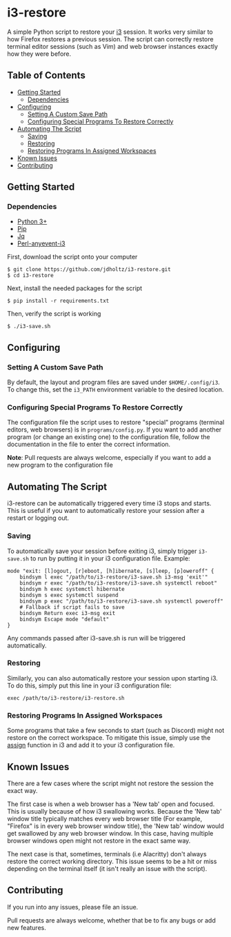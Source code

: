 # i3-restore

A simple Python script to restore your [i3][0] session. It works very similar to how Firefox restores a previous session. 
The script can correctly restore terminal editor sessions (such as Vim) and web browser instances exactly how they were before.

## Table of Contents
- [Getting Started](#getting-started)
    * [Dependencies](#dependencies)
- [Configuring](#configuring)
    * [Setting A Custom Save Path](#setting-a-custom-save-path)
    * [Configuring Special Programs To Restore Correctly](#configuring-special-programs-to-restore-correctly)
- [Automating The Script](#automating-the-script)
    * [Saving](#saving)
    * [Restoring](#restoring)
    * [Restoring Programs In Assigned Workspaces](#restoring-programs-in-assigned-workspaces)
- [Known Issues](#known-issues)
- [Contributing](#contributing)

## Getting Started

### Dependencies
- [Python 3+][1]
- [Pip][2]
- [Jq][3]
- [Perl-anyevent-i3][4]

First, download the script onto your computer
```shell
$ git clone https://github.com/jdholtz/i3-restore.git
$ cd i3-restore
```

Next, install the needed packages for the script
```shell
$ pip install -r requirements.txt
```

Then, verify the script is working
```shell
$ ./i3-save.sh
```

## Configuring

### Setting A Custom Save Path
By default, the layout and program files are saved under `$HOME/.config/i3`. To change this, set the `i3_PATH` environment variable to
the desired location.

### Configuring Special Programs To Restore Correctly
The configuration file the script uses to restore "special" programs (terminal editors, web browsers) is in `programs/config.py`.
If you want to add another program (or change an existing one) to the configuration file, follow the documentation in the file
to enter the correct information. 

**Note**: Pull requests are always welcome, especially if you want to add a new program to the configuration file

## Automating The Script
i3-restore can be automatically triggered every time i3 stops and starts. This is useful if you want to automatically restore
your session after a restart or logging out.

### Saving
To automatically save your session before exiting i3, simply trigger `i3-save.sh` to run by putting it in your i3 configuration file.
Example:
```
mode "exit: [l]ogout, [r]eboot, [h]ibernate, [s]leep, [p]oweroff" {
    bindsym l exec "/path/to/i3-restore/i3-save.sh i3-msg 'exit'"
    bindsym r exec "/path/to/i3-restore/i3-save.sh systemctl reboot"
    bindsym h exec systemctl hibernate
    bindsym s exec systemctl suspend
    bindsym p exec "/path/to/i3-restore/i3-save.sh systemctl poweroff"
    # Fallback if script fails to save
    bindsym Return exec i3-msg exit
    bindsym Escape mode "default"
}
```
Any commands passed after i3-save.sh is run will be triggered automatically.

### Restoring
Similarly, you can also automatically restore your session upon starting i3. To do this, simply put this line in your i3 configuration file:
```
exec /path/to/i3-restore/i3-restore.sh
```

### Restoring Programs In Assigned Workspaces
Some programs that take a few seconds to start (such as Discord) might not restore on the correct workspace. To mitigate this issue, simply use
the [assign][5] function in i3 and add it to your i3 configuration file.


## Known Issues
There are a few cases where the script might not restore the session the exact way. 

The first case is when a web browser has a 'New tab' open and focused. This is usually because of how i3 swallowing works. Because the 'New tab' window
title typically matches every web browser title (For example, "Firefox" is in every web browser window title), the 'New tab' window would get swallowed
by any web browser window. In this case, having multiple browser windows open might not restore in the exact same way.

The next case is that, sometimes, terminals (i.e Alacritty) don't always restore the correct working directory. This issue seems to be a hit or miss
depending on the terminal itself (it isn't really an issue with the script).

## Contributing
If you run into any issues, please file an issue. 

Pull requests are always welcome, whether that be to fix any bugs or add new features.

[0]: https://github.com/i3/i3
[1]: https://www.python.org/downloads/
[2]: https://pip.pypa.io/en/stable/installation/
[3]: https://stedolan.github.io/jq/download/
[4]: https://archlinux.org/packages/community/any/perl-anyevent-i3/
[5]: https://i3wm.org/docs/userguide.html#assign_workspace